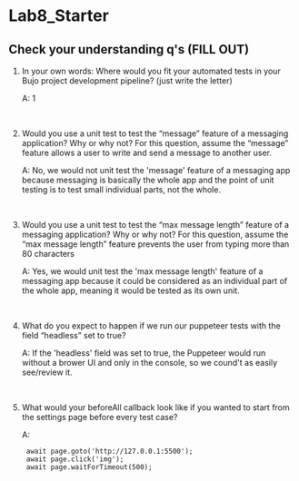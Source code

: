 # Lab8_Starter

## Check your understanding q's (FILL OUT)
1. In your own words: Where would you fit your automated tests in your Bujo project development pipeline? (just write the letter) 

    A: 1
<br />

2. Would you use a unit test to test the “message” feature of a messaging application? Why or why not? For this question, assume the “message” feature allows a user to write and send a message to another user.

    A: No, we would not unit test the 'message' feature of a messaging app because messaging is basically the whole app and the point of unit testing is to test small individual parts, not the whole.
<br />

3. Would you use a unit test to test the “max message length” feature of a messaging application? Why or why not? For this question, assume the “max message length” feature prevents the user from typing more than 80 characters

    A: Yes, we would unit test the 'max message length' feature of a messaging app because it could be considered as an individual part of the whole app, meaning it would be tested as its own unit.
<br />

4. What do you expect to happen if we run our puppeteer tests with the field “headless” set to true?

    A: If the 'headless' field was set to true, the Puppeteer would run without a brower UI and only in the console, so we cound't as easily see/review it. 
<br />

5. What would your beforeAll callback look like if you wanted to start from the settings page before every test case?

    A:
  
        await page.goto('http://127.0.0.1:5500');
        await page.click('img');
        await page.waitForTimeout(500);
